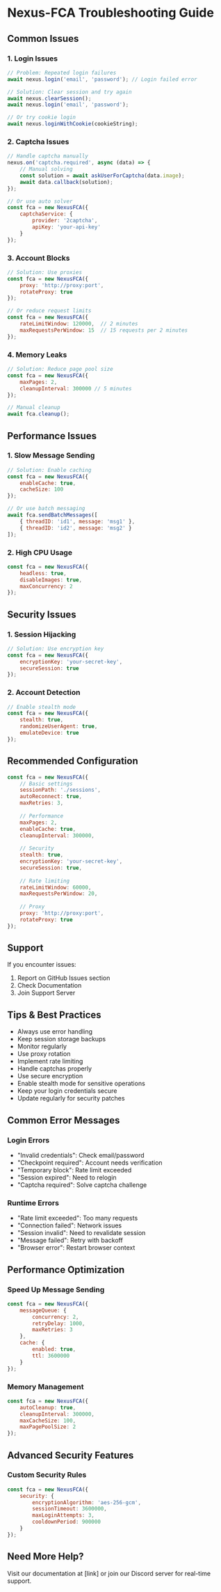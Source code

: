 # Nexus-FCA Troubleshooting Guide

## Common Issues

### 1. Login Issues
```javascript
// Problem: Repeated login failures
await nexus.login('email', 'password'); // Login failed error

// Solution: Clear session and try again
await nexus.clearSession();
await nexus.login('email', 'password');

// Or try cookie login
await nexus.loginWithCookie(cookieString);
```

### 2. Captcha Issues
```javascript
// Handle captcha manually
nexus.on('captcha.required', async (data) => {
    // Manual solving
    const solution = await askUserForCaptcha(data.image);
    await data.callback(solution);
});

// Or use auto solver
const fca = new NexusFCA({
    captchaService: {
        provider: '2captcha',
        apiKey: 'your-api-key'
    }
});
```

### 3. Account Blocks
```javascript
// Solution: Use proxies
const fca = new NexusFCA({
    proxy: 'http://proxy:port',
    rotateProxy: true
});

// Or reduce request limits
const fca = new NexusFCA({
    rateLimitWindow: 120000,  // 2 minutes
    maxRequestsPerWindow: 15  // 15 requests per 2 minutes
});
```

### 4. Memory Leaks
```javascript
// Solution: Reduce page pool size
const fca = new NexusFCA({
    maxPages: 2,
    cleanupInterval: 300000 // 5 minutes
});

// Manual cleanup
await fca.cleanup();
```

## Performance Issues

### 1. Slow Message Sending
```javascript
// Solution: Enable caching
const fca = new NexusFCA({
    enableCache: true,
    cacheSize: 100
});

// Or use batch messaging
await fca.sendBatchMessages([
    { threadID: 'id1', message: 'msg1' },
    { threadID: 'id2', message: 'msg2' }
]);
```

### 2. High CPU Usage
```javascript
const fca = new NexusFCA({
    headless: true,
    disableImages: true,
    maxConcurrency: 2
});
```

## Security Issues

### 1. Session Hijacking
```javascript
// Solution: Use encryption key
const fca = new NexusFCA({
    encryptionKey: 'your-secret-key',
    secureSession: true
});
```

### 2. Account Detection
```javascript
// Enable stealth mode
const fca = new NexusFCA({
    stealth: true,
    randomizeUserAgent: true,
    emulateDevice: true
});
```

## Recommended Configuration

```javascript
const fca = new NexusFCA({
    // Basic settings
    sessionPath: './sessions',
    autoReconnect: true,
    maxRetries: 3,
    
    // Performance
    maxPages: 2,
    enableCache: true,
    cleanupInterval: 300000,
    
    // Security
    stealth: true,
    encryptionKey: 'your-secret-key',
    secureSession: true,
    
    // Rate limiting
    rateLimitWindow: 60000,
    maxRequestsPerWindow: 20,
    
    // Proxy
    proxy: 'http://proxy:port',
    rotateProxy: true
});
```

## Support

If you encounter issues:
1. Report on GitHub Issues section
2. Check Documentation
3. Join Support Server

## Tips & Best Practices
- Always use error handling
- Keep session storage backups
- Monitor regularly
- Use proxy rotation
- Implement rate limiting
- Handle captchas properly
- Use secure encryption
- Enable stealth mode for sensitive operations
- Keep your login credentials secure
- Update regularly for security patches

## Common Error Messages

### Login Errors
- "Invalid credentials": Check email/password
- "Checkpoint required": Account needs verification
- "Temporary block": Rate limit exceeded
- "Session expired": Need to relogin
- "Captcha required": Solve captcha challenge

### Runtime Errors
- "Rate limit exceeded": Too many requests
- "Connection failed": Network issues
- "Session invalid": Need to revalidate session
- "Message failed": Retry with backoff
- "Browser error": Restart browser context

## Performance Optimization

### Speed Up Message Sending
```javascript
const fca = new NexusFCA({
    messageQueue: {
        concurrency: 2,
        retryDelay: 1000,
        maxRetries: 3
    },
    cache: {
        enabled: true,
        ttl: 3600000
    }
});
```

### Memory Management
```javascript
const fca = new NexusFCA({
    autoCleanup: true,
    cleanupInterval: 300000,
    maxCacheSize: 100,
    maxPagePoolSize: 2
});
```

## Advanced Security Features

### Custom Security Rules
```javascript
const fca = new NexusFCA({
    security: {
        encryptionAlgorithm: 'aes-256-gcm',
        sessionTimeout: 3600000,
        maxLoginAttempts: 3,
        cooldownPeriod: 900000
    }
});
```

## Need More Help?
Visit our documentation at [link] or join our Discord server for real-time support.
